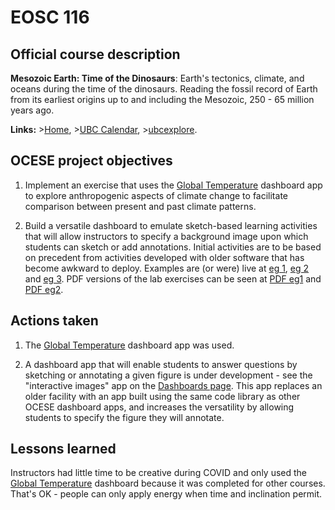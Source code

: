 # EOSC 116

## Official course description

**Mesozoic Earth: Time of the Dinosaurs**: Earth's tectonics, climate, and oceans during the time of the dinosaurs. Reading the fossil record of Earth from its earliest origins up to and including the Mesozoic, 250 - 65 million years ago. 

**Links:**
\>[Home](https://www.eoas.ubc.ca/academics/courses/eosc116),
\>[UBC Calendar](https://courses.students.ubc.ca/cs/courseschedule?pname=subjarea&tname=subj-course&dept=EOSC&course=116),
\>[ubcexplore](https://ubcexplorer.io/course/EOSC/116).

## OCESE project objectives

1. Implement an exercise that uses the [Global Temperature](dashboards.md) dashboard app to explore anthropogenic aspects of climate change to facilitate comparison between present and past climate patterns.

2. Build a versatile dashboard to emulate sketch-based learning activities that will allow instructors to specify a background image upon which students can sketch or add annotations. Initial activities are to be based on precedent from activities developed with older software that has become awkward to deploy. Examples are (or were) live at [eg 1](https://www.eoas.ubc.ca/~quest/Lab3-sketch.html), [eg 2](https://www.eoas.ubc.ca/~quest/Lab1-2sketches.html) and [eg 3](https://www.eoas.ubc.ca/~quest/Sketch-NorthAm.html). PDF versions of the lab exercises can be seen at <a href="files/Lab3-sketch.pdf">PDF eg1</a> and <a href="files/Lab1-2sketches.pdf">PDF eg2</a>.

## Actions taken

1. The [Global Temperature](dashboards.md) dashboard app was used.

2. A dashboard app that will enable students to answer questions by sketching or annotating a given figure is under development - see the "interactive images" app on the [Dashboards page](dashboards.md). This app replaces an older facility with an app built using the same code library as other OCESE dashboard apps, and increases the versatility by allowing students to specify the figure they will annotate.

## Lessons learned

Instructors had little time to be creative during COVID and only used the [Global Temperature](dashboards.md) dashboard because it was completed for other courses. That's OK - people can only apply energy when time and inclination permit. 